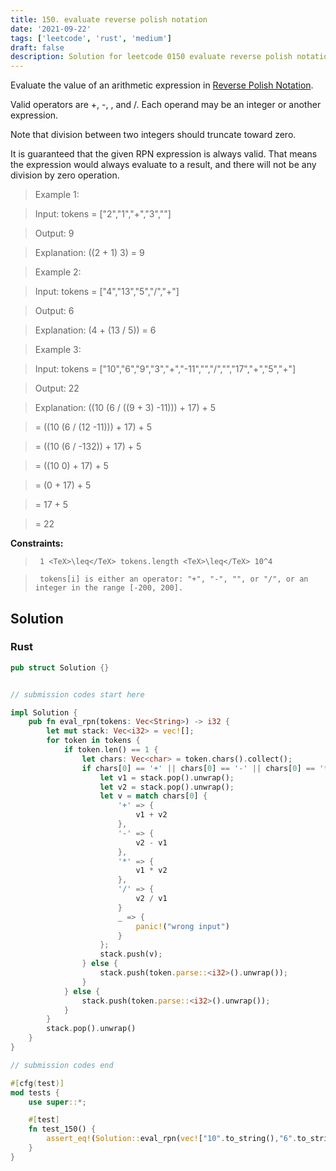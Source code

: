 ```yaml
---
title: 150. evaluate reverse polish notation
date: '2021-09-22'
tags: ['leetcode', 'rust', 'medium']
draft: false
description: Solution for leetcode 0150 evaluate reverse polish notation
---
```


 

  Evaluate the value of an arithmetic expression in [Reverse Polish Notation](http://en.wikipedia.org/wiki/Reverse_Polish_notation).

  Valid operators are +, -, , and /. Each operand may be an integer or another expression.

  Note that division between two integers should truncate toward zero.

  It is guaranteed that the given RPN expression is always valid. That means the expression would always evaluate to a result, and there will not be any division by zero operation.

   

 >   Example 1:

  

 >   Input: tokens <TeX>=</TeX> ["2","1","+","3",""]

 >   Output: 9

 >   Explanation: ((2 + 1)  3) <TeX>=</TeX> 9

  

 >   Example 2:

  

 >   Input: tokens <TeX>=</TeX> ["4","13","5","/","+"]

 >   Output: 6

 >   Explanation: (4 + (13 / 5)) <TeX>=</TeX> 6

  

 >   Example 3:

  

 >   Input: tokens <TeX>=</TeX> ["10","6","9","3","+","-11","","/","","17","+","5","+"]

 >   Output: 22

 >   Explanation: ((10  (6 / ((9 + 3)  -11))) + 17) + 5

 >   <TeX>=</TeX> ((10  (6 / (12  -11))) + 17) + 5

 >   <TeX>=</TeX> ((10  (6 / -132)) + 17) + 5

 >   <TeX>=</TeX> ((10  0) + 17) + 5

 >   <TeX>=</TeX> (0 + 17) + 5

 >   <TeX>=</TeX> 17 + 5

 >   <TeX>=</TeX> 22

  

   

  **Constraints:**

  

 >   	1 <TeX>\leq</TeX> tokens.length <TeX>\leq</TeX> 10^4

 >   	tokens[i] is either an operator: "+", "-", "", or "/", or an integer in the range [-200, 200].


## Solution
### Rust
```rust
pub struct Solution {}


// submission codes start here

impl Solution {
    pub fn eval_rpn(tokens: Vec<String>) -> i32 {
        let mut stack: Vec<i32> = vec![];
        for token in tokens {
            if token.len() == 1 {
                let chars: Vec<char> = token.chars().collect();
                if chars[0] == '+' || chars[0] == '-' || chars[0] == '*' || chars[0] == '/' {
                    let v1 = stack.pop().unwrap();
                    let v2 = stack.pop().unwrap();
                    let v = match chars[0] {
                        '+' => {
                            v1 + v2
                        },
                        '-' => {
                            v2 - v1
                        },
                        '*' => {
                            v1 * v2
                        },
                        '/' => {
                            v2 / v1
                        }
                        _ => {
                            panic!("wrong input")
                        }
                    };
                    stack.push(v);
                } else {
                    stack.push(token.parse::<i32>().unwrap());
                }
            } else {
                stack.push(token.parse::<i32>().unwrap());
            }
        }
        stack.pop().unwrap()
    }
}

// submission codes end

#[cfg(test)]
mod tests {
    use super::*;

    #[test]
    fn test_150() {
        assert_eq!(Solution::eval_rpn(vec!["10".to_string(),"6".to_string(),"9".to_string(),"3".to_string(),"+".to_string(),"-11".to_string(),"*".to_string(),"/".to_string(),"*".to_string(),"17".to_string(),"+".to_string(),"5".to_string(),"+".to_string()]), 22);
    }
}

```
